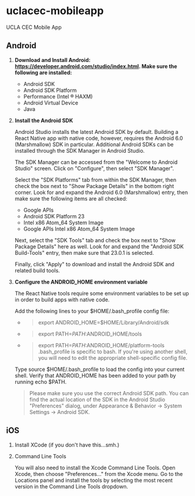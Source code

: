# uclacec-mobileapp
UCLA CEC Mobile App

## Android
1. **Download and Install Android: https://developer.android.com/studio/index.html. Make sure the following are installed:**
   - Android SDK
   - Android SDK Platform
   - Performance (Intel ® HAXM)
   - Android Virtual Device
   - Java 
2. **Install the Android SDK** 

    Android Studio installs the latest Android SDK by default. Building a React Native app with native code, however, requires the Android 6.0 (Marshmallow) SDK in particular. Additional Android SDKs can be installed through the SDK Manager in Android Studio.

    The SDK Manager can be accessed from the "Welcome to Android Studio" screen. Click on "Configure", then select "SDK Manager".
    
    Select the "SDK Platforms" tab from within the SDK Manager, then check the box next to "Show Package Details" in the bottom right corner. Look for and expand the Android 6.0 (Marshmallow) entry, then make sure the following items are all checked:

    - Google APIs
    - Android SDK Platform 23
    - Intel x86 Atom_64 System Image
    - Google APIs Intel x86 Atom_64 System Image
    
    Next, select the "SDK Tools" tab and check the box next to "Show Package Details" here as well. Look for and expand the "Android SDK Build-Tools" entry, then make sure that 23.0.1 is selected.
    
    Finally, click "Apply" to download and install the Android SDK and related build tools.
3. **Configure the ANDROID_HOME environment variable**
   
   The React Native tools require some environment variables to be set up in order to build apps with native code.

   Add the following lines to your $HOME/.bash_profile config file:

   - > export ANDROID_HOME=$HOME/Library/Android/sdk
   - > export PATH=$PATH:$ANDROID_HOME/tools
   - > export PATH=$PATH:$ANDROID_HOME/platform-tools
   .bash_profile is specific to bash. If you're using another shell, you will need to edit the appropriate shell-specific config file.
   
   Type source $HOME/.bash_profile to load the config into your current shell. Verify that ANDROID_HOME has been added to your path by running echo $PATH.

   > Please make sure you use the correct Android SDK path. You can find the actual location of the SDK in the Android Studio "Preferences" dialog, under Appearance & Behavior → System Settings → Android SDK.

## iOS
1. Install XCode (if you don't have this...smh.) 
2. Command Line Tools 

   You will also need to install the Xcode Command Line Tools. Open Xcode, then choose "Preferences..." from the Xcode menu. Go to the Locations panel and install the tools by selecting the most recent version in the Command Line Tools dropdown.
